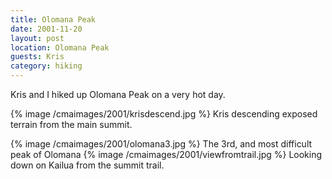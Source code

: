```yaml
---
title: Olomana Peak
date: 2001-11-20
layout: post
location: Olomana Peak
guests: Kris
category: hiking
---
```


Kris and I hiked up Olomana Peak on a very hot day.

{% image /cmaimages/2001/krisdescend.jpg %}
Kris descending exposed terrain from the main summit.

{% image /cmaimages/2001/olomana3.jpg %}
The 3rd, and most difficult peak of Olomana
{% image /cmaimages/2001/viewfromtrail.jpg %}
Looking down on Kailua from the summit trail.

